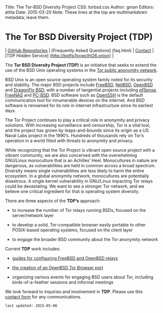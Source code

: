 Title: The Tor-BSD Diversity Project
CSS: torbsd.css
Author: gman
Editors: attila
Date: 2015-03-20
Note: These lines at the top are multimarkdown metadata; leave them.

# The Tor BSD Diversity Project (TDP) #

| [GitHub Repositories](https://github.com/torbsd) | [Frequently Asked Questions] (faq.html) |  [Contact](contact.html) | [TDP Hidden Service] (http://bptfp7pywclht26.onion) |

The __Tor BSD Diversity Project (TDP)__ is an initiative that seeks to extend
the use of the BSD Unix operating systems in the
[Tor public anonymity network](https://www.torproject.org).

BSD Unix is an open source operating system family noted for its
security and stability. The major BSD projects include
[FreeBSD](https://www.freebsd.org), [NetBSD](https://www.netbsd.org), 
[OpenBSD](http://www.openbsd.org) and [DragonFly BSD](http://www.dragonflybsd.org), with a number of tangential projects including [pfSense](https://www.pfsense.org), [FreeNAS](https://www.freenas.org) and [PC-BSD](https://www.pcbsd.org). BSD software such as [OpenSSH](http://www.openssh.com) is the default communication tool for innumerable devices on the internet. And BSD software is renowned for its role in internet infrastructure since its earliest days.

The Tor Project continues to play a critical role in anonymity and privacy
solutions. With increasing surveillance and censorship, Tor is a
vital tool, and the project has grown by leaps-and-bounds since its
origin as a US Naval Labs project in the 1990’s. Hundreds of thousands rely on Tor’s operation in a world filled with threats to anonymity
and privacy.

While recognizing that the Tor Project is vibrant open source project
with a vibrant community, we are also concerned with the overwhelming GNU/Linux monoculture that is an Achilles’ Heel. Monocultures in nature are dangerous, as vulnerabilities are held in common across a broad spectrum. Diversity
means single vulnerabilities are less likely to harm the entire
ecosystem. In a global anonymity network, monocultures are potentially
disastrous. A single kernel vulnerability in GNU/Linux impacting
Tor relays could be devastating. We want to see a stronger Tor
network, and we believe one critical ingredient for that is operating
system diversity.

There are three aspects of the __TDP’s__ approach:

* to increase the number of Tor relays running BSDs, focused on the server/network layer

* to develop a solid, Tor-compatible browser easily portable to other POSIX-based operating systems, focused on the client layer

* to engage the broader BSD community about the Tor anonymity network

Current __TDP__ work includes:

* [guides for configuring FreeBSD and OpenBSD relays](relay-guides.html)

* [the creation of an OpenBSD Tor Browser port](https://github.com/torbsd/openbsd-ports)

* organizing various events for engaging BSD users about Tor, including birds-of-a-feather sessions and informal meetings

We look forward to inquiries and involvement in __TDP__. Please use this
[contact form](contact.html) for any communications.

`last updated: 2015-05-06`
